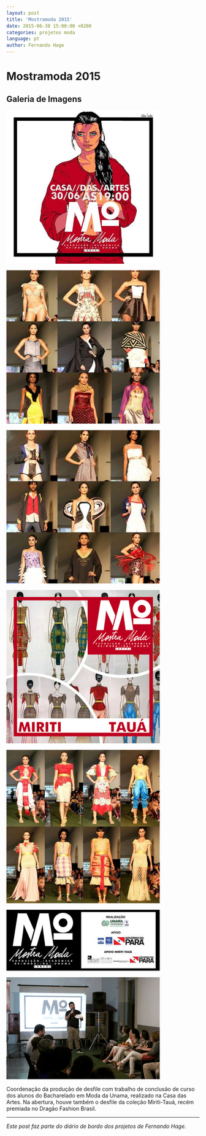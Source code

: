 ```yaml
---
layout: post
title: 'Mostramoda 2015'
date: 2015-06-30 15:00:00 +0200
categories: projetos moda
language: pt
author: Fernando Hage
---
```


# Mostramoda 2015

## Galeria de Imagens

![Mostramoda 2015](/assets/images/mostramoda-2015-01.jpg)

![Mostramoda 2015](/assets/images/mostramoda-2015-02.jpg)

![Mostramoda 2015](/assets/images/mostramoda-2015-03.jpg)

![Mostramoda 2015](/assets/images/mostramoda-2015-04.jpg)

![Mostramoda 2015](/assets/images/mostramoda-2015-05.jpg)

![Mostramoda 2015](/assets/images/mostramoda-2015-06.jpg)

![Mostramoda 2015](/assets/images/mostramoda-2015-07.jpg)

Coordenação da produção de desfile com trabalho de conclusão de curso dos alunos do Bacharelado em Moda da Unama, realizado na Casa das Artes. Na abertura, houve também o desfile da coleção Miriti-Tauá, recém premiada no Dragão Fashion Brasil.

---

*Este post faz parte do diário de bordo dos projetos de Fernando Hage.*